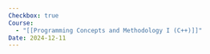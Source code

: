 ```yaml
---
Checkbox: true
Course:
  - "[[Programming Concepts and Methodology I (C++)]]"
Date: 2024-12-11
---
```

